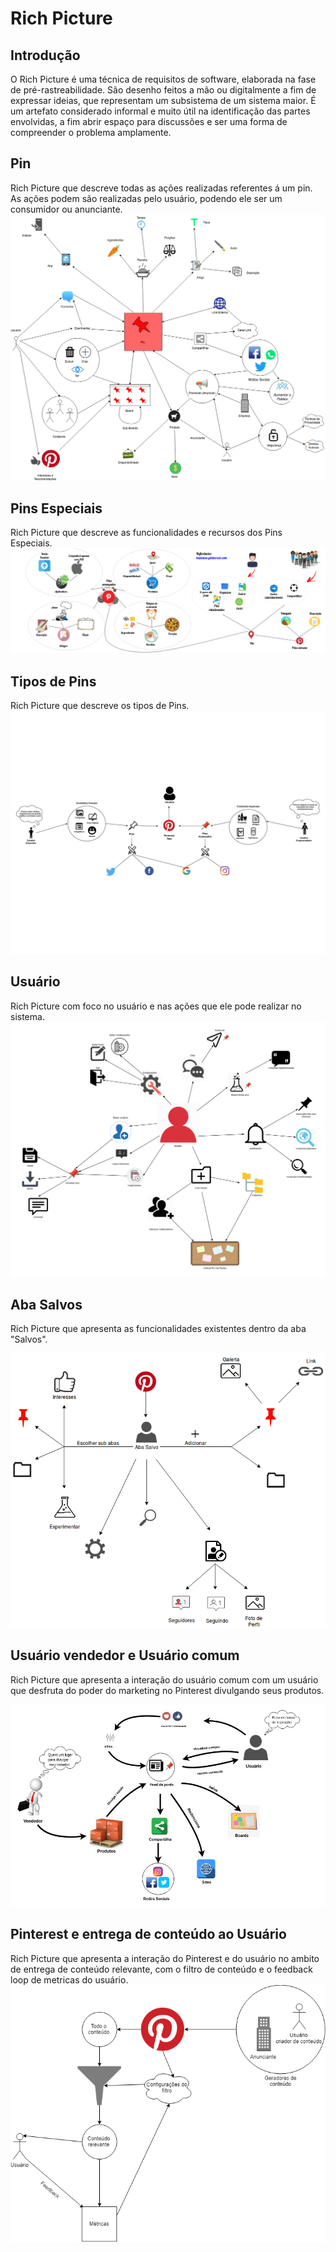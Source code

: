 # Rich Picture

##  Introdução

  O Rich Picture é uma técnica de requisitos de software, elaborada na fase de pré-rastreabilidade. São desenho feitos a mão ou digitalmente a fim de expressar ideias, que representam um subsistema de um sistema maior. É um artefato considerado informal e muito útil na identificação das partes envolvidas, a fim abrir espaço para discussões e ser uma forma de compreender o problema amplamente.

## Pin

Rich Picture que descreve todas as ações realizadas referentes á um pin. As  ações podem são realizadas pelo usuário, podendo ele ser um consumidor ou anunciante.
![Screenshot](img/rich_final.png)

## Pins Especiais

Rich Picture que descreve as funcionalidades e recursos dos Pins Especiais.
![rich4](img/rich4.png)

## Tipos de Pins

Rich Picture que descreve os tipos de Pins.
![rich4](img/rich_picture_tipos_de_pin.jpg)

## Usuário

Rich Picture com foco no usuário e nas ações que ele pode realizar no sistema.
![RichPicture1](img/RichPicture.png)

## Aba Salvos

Rich Picture que apresenta as funcionalidades existentes dentro da aba "Salvos".

![AbaSalvos](img/rp_abasalvo.png)

## Usuário vendedor e Usuário comum

Rich Picture que apresenta a interação do usuário comum com um usuário que desfruta do poder do marketing no Pinterest divulgando seus produtos.

![Vendedor](img/Richpicture3.jpg)

## Pinterest e entrega de conteúdo ao Usuário

Rich Picture que apresenta a interação do Pinterest e do usuário no ambito de entrega de conteúdo relevante, com o filtro de conteúdo e o feedback loop de metricas do usuário.
![Vendedor](img/rich_picture_conteudo.png)
